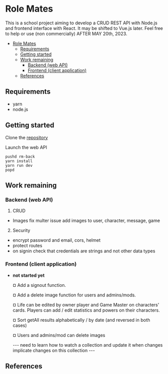 # Role Mates

This is a school project aiming to develop a CRUD REST API with Node.js and frontend interface with React. It may be shifted to Vue.js later.
Feel free to help or use (non commercially) AFTER MAY 20th, 2023.

- [Role Mates](#role-mates)
  - [Requirements](#requirements)
  - [Getting started](#getting-started)
  - [Work remaining](#work-remaining)
    - [Backend (web API)](#backend-web-api)
    - [Frontend (client application)](#frontend-client-application)
  - [References](#references)

## Requirements

- yarn
- node.js

## Getting started

Clone the [repository](https://github.com/kimt0t0/Role-Mates/)

Launch the web API

```
pushd rm-back
yarn install
yarn run dev
popd
```

<!-- Launch the front-end application

~~~
pushd rm-front
yarn install
yarn run dev
popd
~~~ -->

## Work remaining

### Backend (web API)

1. CRUD

- Images
  fix multer issue
  add images to user, character, message, game

2. Security

- encrypt password and email, cors, helmet
- protect routes
- on signin check that credentials are strings and not other data types

### Frontend (client application)

- **not started yet**

  ¤ Add a signout function.

  ¤ Add a delete image function for users and admins/mods.

  ¤ Life can be edited by owner player and Game Master on characters' cards. Players can add / edit statistics and powers on their characters.

  ¤ Sort getAll results alphabetically / by date (and reversed in both cases)

  ¤ Users and admins/mod can delete images

  --- need to learn how to watch a collection and update it when changes implicate changes on this collection ---

## References

<!-- Une liste de liens utiles pour comprendre, utiliser, modifier le projet -->

